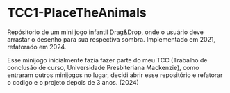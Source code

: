 # TCC1-PlaceTheAnimals
Repósitorio de um mini jogo infantil Drag&Drop, onde o usuário deve arrastar o desenho para sua respectiva sombra. Implementado em 2021, refatorado em 2024.

Esse minijogo inicialmente fazia fazer parte do meu TCC (Trabalho de conclusão de curso, Universidade Presbiteriana Mackenzie), como entraram outros minijogos no lugar, decidi abrir esse repositório e refatorar o codigo e o projeto depois de 3 anos. (2024)
